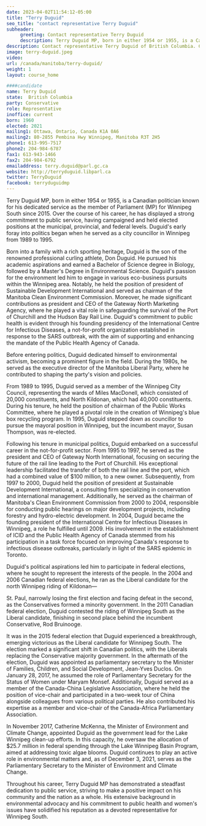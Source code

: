 ```yaml
---
date: 2023-04-02T11:54:12-05:00
title: "Terry Duguid"
seo_title: "contact representative Terry Duguid"
subheader:
     greeting: Contact representative Terry Duguid
     description: Terry Duguid MP, born in either 1954 or 1955, is a Canadian politician known for his dedicated service as the member of Parliament (MP) for Winnipeg South since 2015. Over the course of his career, he has displayed a strong commitment to public service, having campaigned and held elected positions at the municipal, provincial, and federal levels. Duguid's early foray into politics began when he served as a city councillor in Winnipeg from 1989 to 1995.
description: Contact representative Terry Duguid of British Columbia. Contact information for Terry Duguid includes email address, phone number, and mailing address.
image: terry-duguid.jpeg
video:
url: /canada/manitoba/terry-duguid/
weight: 1
layout: course_home

####candidate
name: Terry Duguid
state:	British Columbia
party: Conservative
role: Representative
inoffice: current
born: 1960
elected: 2021
mailing1: Ottawa, Ontario, Canada K1A 0A6
mailing2: 80-2855 Pembina Hwy Winnipeg, Manitoba R3T 2H5
phone1: 613-995-7517
phone2: 204-984-6787
fax1: 613-943-1466
fax2: 204-984-6792
emailaddress: terry.duguid@parl.gc.ca
website: http://terryduguid.libparl.ca
twitter: TerryDuguid
facebook: terryduguidmp
---
```


Terry Duguid MP, born in either 1954 or 1955, is a Canadian politician known for his dedicated service as the member of Parliament (MP) for Winnipeg South since 2015. Over the course of his career, he has displayed a strong commitment to public service, having campaigned and held elected positions at the municipal, provincial, and federal levels. Duguid's early foray into politics began when he served as a city councillor in Winnipeg from 1989 to 1995.

Born into a family with a rich sporting heritage, Duguid is the son of the renowned professional curling athlete, Don Duguid. He pursued his academic aspirations and earned a Bachelor of Science degree in Biology, followed by a Master's Degree in Environmental Science. Duguid's passion for the environment led him to engage in various eco-business pursuits within the Winnipeg area. Notably, he held the position of president of Sustainable Development International and served as chairman of the Manitoba Clean Environment Commission. Moreover, he made significant contributions as president and CEO of the Gateway North Marketing Agency, where he played a vital role in safeguarding the survival of the Port of Churchill and the Hudson Bay Rail Line. Duguid's commitment to public health is evident through his founding presidency of the International Centre for Infectious Diseases, a not-for-profit organization established in response to the SARS outbreak, with the aim of supporting and enhancing the mandate of the Public Health Agency of Canada.

Before entering politics, Duguid dedicated himself to environmental activism, becoming a prominent figure in the field. During the 1980s, he served as the executive director of the Manitoba Liberal Party, where he contributed to shaping the party's vision and policies.

From 1989 to 1995, Duguid served as a member of the Winnipeg City Council, representing the wards of Miles MacDonell, which consisted of 20,000 constituents, and North Kildonan, which had 40,000 constituents. During his tenure, he held the position of chairman of the Public Works Committee, where he played a pivotal role in the creation of Winnipeg's blue box recycling program. In 1995, Duguid stepped down as councillor to pursue the mayoral position in Winnipeg, but the incumbent mayor, Susan Thompson, was re-elected.

Following his tenure in municipal politics, Duguid embarked on a successful career in the not-for-profit sector. From 1995 to 1997, he served as the president and CEO of Gateway North International, focusing on securing the future of the rail line leading to the Port of Churchill. His exceptional leadership facilitated the transfer of both the rail line and the port, which had a combined value of $100 million, to a new owner. Subsequently, from 1997 to 2000, Duguid held the position of president at Sustainable Development International, a consulting firm specializing in conservation and international management. Additionally, he served as the chairman of Manitoba's Clean Environment Commission from 2000 to 2004, responsible for conducting public hearings on major development projects, including forestry and hydro-electric development. In 2004, Duguid became the founding president of the International Centre for Infectious Diseases in Winnipeg, a role he fulfilled until 2009. His involvement in the establishment of ICID and the Public Health Agency of Canada stemmed from his participation in a task force focused on improving Canada's response to infectious disease outbreaks, particularly in light of the SARS epidemic in Toronto.

Duguid's political aspirations led him to participate in federal elections, where he sought to represent the interests of the people. In the 2004 and 2006 Canadian federal elections, he ran as the Liberal candidate for the north Winnipeg riding of Kildonan—

St. Paul, narrowly losing the first election and facing defeat in the second, as the Conservatives formed a minority government. In the 2011 Canadian federal election, Duguid contested the riding of Winnipeg South as the Liberal candidate, finishing in second place behind the incumbent Conservative, Rod Bruinooge.

It was in the 2015 federal election that Duguid experienced a breakthrough, emerging victorious as the Liberal candidate for Winnipeg South. The election marked a significant shift in Canadian politics, with the Liberals replacing the Conservative majority government. In the aftermath of the election, Duguid was appointed as parliamentary secretary to the Minister of Families, Children, and Social Development, Jean-Yves Duclos. On January 28, 2017, he assumed the role of Parliamentary Secretary for the Status of Women under Maryam Monsef. Additionally, Duguid served as a member of the Canada-China Legislative Association, where he held the position of vice-chair and participated in a two-week tour of China alongside colleagues from various political parties. He also contributed his expertise as a member and vice-chair of the Canada-Africa Parliamentary Association.

In November 2017, Catherine McKenna, the Minister of Environment and Climate Change, appointed Duguid as the government lead for the Lake Winnipeg clean-up efforts. In this capacity, he oversaw the allocation of $25.7 million in federal spending through the Lake Winnipeg Basin Program, aimed at addressing toxic algae blooms. Duguid continues to play an active role in environmental matters and, as of December 3, 2021, serves as the Parliamentary Secretary to the Minister of Environment and Climate Change.

Throughout his career, Terry Duguid MP has demonstrated a steadfast dedication to public service, striving to make a positive impact on his community and the nation as a whole. His extensive background in environmental advocacy and his commitment to public health and women's issues have solidified his reputation as a devoted representative for Winnipeg South.
